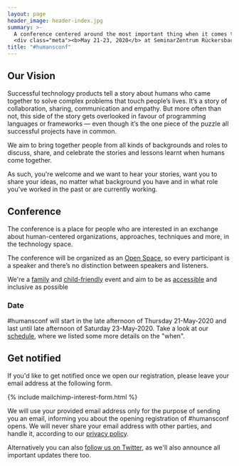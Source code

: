 ```yaml
---
layout: page
header_image: header-index.jpg
summary: >-
  A conference centered around the most important thing when it comes to impactful technology products: People & their interactions!
  <div class="meta"><b>May 21-23, 2020</b> at SeminarZentrum Rückersbach</div>
title: "#humansconf"
---
```


## Our Vision

Successful technology products tell a story about humans who came together to solve complex problems that touch people’s lives. It’s a story of collaboration, sharing, communication and empathy. But more often than not, this side of the story gets overlooked in favour of programming languages or frameworks — even though it’s the one piece of the puzzle all successful projects have in common.

We aim to bring together people from all kinds of backgrounds and roles to discuss, share, and celebrate the stories and lessons learnt when humans come together.

As such, you're welcome and we want to hear your stories, want you to share your ideas, no matter what background you have and in what role you've worked in the past or are currently working.


## Conference

The conference is a place for people who are interested in an exchange about human-centered organizations, approaches, techniques and more, in the technology space.

The conference will be organized as an [Open Space](/format), so every participant is a speaker and there’s no distinction between speakers and listeners.

We're a [family][family] and [child-friendly][childcare] event and aim to be as [accessible][accessibility] and inclusive as possible


### Date

#humansconf will start in the late afternoon of Thursday 21-May-2020 and last until late afternoon of Saturday 23-May-2020. Take a look at our [schedule][schedule], where we listed some more details on the "when".


## Get notified

If you'd like to get notified once we open our registration, please leave your email address at the following form.

{% include mailchimp-interest-form.html %}

We will use your provided email address only for the purpose of sending you an email, informing you about the opening registration of #humansconf opens. We will never share your email address with other parties, and handle it, according to our [privacy policy](/imprint).

Alternatively you can also [follow us on Twitter](https://twitter.com/humansconf), as we'll also announce all important updates there too.

[schedule]: /format#schedule
[family]: /accessibility#family-friendly
[childcare]: /accessibility#child-care
[accessibility]: /accessibility
